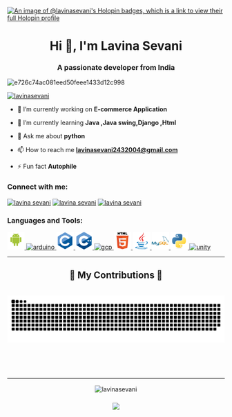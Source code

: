 [![An image of @lavinasevani's Holopin badges, which is a link to view their full Holopin profile](https://holopin.me/lavinasevani)](https://holopin.io/@lavinasevani)
<h1 align="center">Hi 👋, I'm Lavina Sevani</h1>
<h3 align="center">A passionate developer from India</h3>

![e726c74ac081eed50feee1433d12c998](https://github.com/Lavinasevani/Lavinasevani/assets/123406490/b4471748-4c19-4228-8104-81f7c87f4951)

<p align="left"> <a href="https://github.com/ryo-ma/github-profile-trophy"><img src="https://github-profile-trophy.vercel.app/?username=lavinasevani" alt="lavinasevani" /></a> </p>

- 🔭 I’m currently working on **E-commerce Application**

- 🌱 I’m currently learning **Java ,Java swing,Django ,Html**

- 💬 Ask me about **python**

- 📫 How to reach me **lavinasevani2432004@gmail.com**

- ⚡ Fun fact **Autophile**

<h3 align="left">Connect with me:</h3>
<p align="left">
<a href="https://linkedin.com/in/lavina sevani" target="blank"><img align="center" src="https://raw.githubusercontent.com/rahuldkjain/github-profile-readme-generator/master/src/images/icons/Social/linked-in-alt.svg" alt="lavina sevani" height="30" width="40" /></a>
<a href="https://www.hackerrank.com/lavina sevani" target="blank"><img align="center" src="https://raw.githubusercontent.com/rahuldkjain/github-profile-readme-generator/master/src/images/icons/Social/hackerrank.svg" alt="lavina sevani" height="30" width="40" /></a>
<a href="https://www.leetcode.com/lavina sevani" target="blank"><img align="center" src="https://raw.githubusercontent.com/rahuldkjain/github-profile-readme-generator/master/src/images/icons/Social/leet-code.svg" alt="lavina sevani" height="30" width="40" /></a>
</p>

<h3 align="left">Languages and Tools:</h3>
<p align="left"> <a href="https://developer.android.com" target="_blank" rel="noreferrer"> <img src="https://raw.githubusercontent.com/devicons/devicon/master/icons/android/android-original-wordmark.svg" alt="android" width="40" height="40"/> </a> <a href="https://www.arduino.cc/" target="_blank" rel="noreferrer"> <img src="https://cdn.worldvectorlogo.com/logos/arduino-1.svg" alt="arduino" width="40" height="40"/> </a> <a href="https://www.cprogramming.com/" target="_blank" rel="noreferrer"> <img src="https://raw.githubusercontent.com/devicons/devicon/master/icons/c/c-original.svg" alt="c" width="40" height="40"/> </a> <a href="https://www.w3schools.com/cpp/" target="_blank" rel="noreferrer"> <img src="https://raw.githubusercontent.com/devicons/devicon/master/icons/cplusplus/cplusplus-original.svg" alt="cplusplus" width="40" height="40"/> </a> <a href="https://cloud.google.com" target="_blank" rel="noreferrer"> <img src="https://www.vectorlogo.zone/logos/google_cloud/google_cloud-icon.svg" alt="gcp" width="40" height="40"/> </a> <a href="https://www.w3.org/html/" target="_blank" rel="noreferrer"> <img src="https://raw.githubusercontent.com/devicons/devicon/master/icons/html5/html5-original-wordmark.svg" alt="html5" width="40" height="40"/> </a> <a href="https://www.java.com" target="_blank" rel="noreferrer"> <img src="https://raw.githubusercontent.com/devicons/devicon/master/icons/java/java-original.svg" alt="java" width="40" height="40"/> </a> <a href="https://www.mysql.com/" target="_blank" rel="noreferrer"> <img src="https://raw.githubusercontent.com/devicons/devicon/master/icons/mysql/mysql-original-wordmark.svg" alt="mysql" width="40" height="40"/> </a> <a href="https://www.python.org" target="_blank" rel="noreferrer"> <img src="https://raw.githubusercontent.com/devicons/devicon/master/icons/python/python-original.svg" alt="python" width="40" height="40"/> </a> <a href="https://unity.com/" target="_blank" rel="noreferrer"> <img src="https://www.vectorlogo.zone/logos/unity3d/unity3d-icon.svg" alt="unity" width="40" height="40"/> </a> </p>
<div align="center">

<hr/>

<div align="center">
  <h2>🐍 My Contributions 🐍</h2>
  <br>
  <img alt="snake eating my contributions" src="https://raw.githubusercontent.com/salesp07/salesp07/output/github-contribution-grid-snake.svg" />
  
  <br/><br/><br/>
</div>

<hr/>

 
<p><img align="center" src="https://github-readme-streak-stats.herokuapp.com/?user=lavinasevani&" alt="lavinasevani" /></p>

 <h3 align="center">
    <img src="https://readme-typing-svg.herokuapp.com/?font=Righteous&size=25&center=true&vCenter=true&width=500&height=70&duration=4000&lines=Thanks+for+visiting!+✌;+Shoot+me+a+message+on+Linkedin!;I'm+always+down+to+collab+🙂">
</h3>

